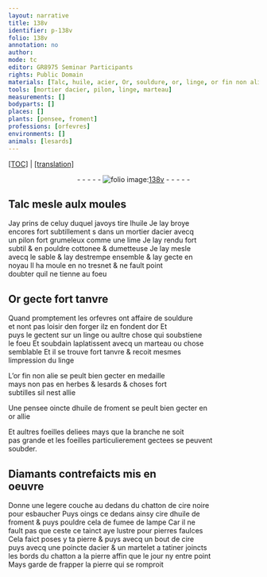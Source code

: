 ```yaml
---
layout: narrative
title: 138v
identifier: p-138v
folio: 138v
annotation: no
author:
mode: tc
editor: GR8975 Seminar Participants
rights: Public Domain
materials: [Talc, huile, acier, Or, souldure, or, linge, or fin non alie, huile de froment, or allie, soubder, Diamants, cire noire, cire, fumee de lampe]
tools: [mortier dacier, pilon, linge, marteau]
measurements: []
bodyparts: []
places: []
plants: [pensee, froment]
professions: [orfevres]
environments: []
animals: [lesards]
---
```


<p><a href="{{ site.baseurl }}/diplomatic/">[TOC]</a> | <a href="{{ site.baseurl }}/texts/p-138v_tl/" target="_blank">[translation]</a></p><div class="folio" align="center">- - - - - <a href="http://gallica.bnf.fr/ark:/12148/btv1b10500001g/f282.item.r=" target="_blank"><img src="https://cu-mkp.github.io/2017-workshop-edition/assets/photo-icon.png" alt="folio image: " style="display:inline-block; margin-bottom:-3px;"/>138v</a> - - - - - </div>  
  

## <span class="m">Talc</span> mesle aulx moules

 
Jay prins de celuy duquel javoys tire l<span class="m">huile</span> Je lay broye<br/> encores fort subtillement <span class="del">s</span> dans un <span class="tl">mortier d<span class="m">acier</span></span> avecq<br/> un <span class="tl">pilon</span> fort grumeleux co<span class="exp">mm</span>e une lime Je lay rendu fort<br/> subtil & en pouldre cottonee & dumetteuse Je lay mesle<br/> avecq le sable & lay destrempe ensemble & lay gecte en<br/> noyau Il ha moule <span class="del">en no</span> tresnet & ne fault point<br/> doubter quil ne tienne au foeu
 
 
  

## <span class="m">Or</span> gecte fort tanvre

 
Quand promptement les <span class="pro">orfevres</span> ont affaire de <span class="m">souldure</span><br/> et nont pas loisir den forger ilz en fondent d<span class="m">or</span> Et<br/> puys le gectent sur un <span class="tl"><span class="m">linge</span></span> ou aultre chose qui soubstiene<br/> le foeu Et soubdain laplatissent avecq un <span class="tl">marteau</span> ou chose<br/> semblable Et il se trouve fort tanvre & recoit mesmes<br/> limpression du <span class="tl"><span class="m">linge</span></span>
 
L’<span class="m">or fin non alie</span> se peult bien gecter en medaille<br/> mays non pas en herbes & <span class="al">lesards</span> & choses fort<br/> subtilles sil nest allie
 
Une <span class="pa">pensee</span> oincte d<span class="m">huile de <span class="pa">froment</span></span> se peult bien gecter en<br/> <span class="m">or allie</span>
 
Et aultres foeilles deliees mays que la branche ne soit<br/> pas grande et les foeilles particulierem<span class="exp">ent</span> gectees se peuvent<br/> <span class="m">soubder</span>.
 
 
  

## <span class="m">Diamants</span> contrefaicts mis en<br/> oeuvre

 
Donne une legere couche au dedans du chatton de <span class="m">cire noire</span><br/> pour esbaucher Puys oings ce dedans ainsy <span class="m">cire</span> d<span class="m">huile de<br/> froment</span> & puys pouldre cela de <span class="m">fumee de lampe</span> Car il ne<br/> fault pas que <span class="del">ceste</span> ce tainct aye lustre pour pierres faulces<br/> Cela faict poses y ta pierre <span class="del">& puys</span> avecq un bout de <span class="m">cire</span><br/> puys avecq une poincte d<span class="m">acier</span> & un martelet a tatiner joincts<br/> les bords du chatton a la pierre affin que le jour ny entre point<br/> Mays garde de frapper la pierre qui se romproit
 
